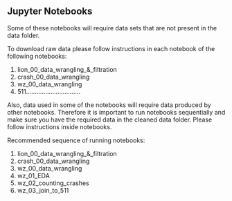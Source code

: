 ## Jupyter Notebooks

Some of these notebooks will require data sets that are not present in the data folder. 

To download raw data please follow instructions in each notebook of the following notebooks:
1. lion_00_data_wrangling_&_filtration
2. crash_00_data_wrangling
3. wz_00_data_wrangling
4. 511...............................

Also, data used in some of the notebooks will require data produced by other notebooks. Therefore it is important to run notebooks sequentially and make sure you have the required data in the cleaned data folder. Please follow instructions inside notebooks.

Recommended sequence of running notebooks:
1. lion_00_data_wrangling_&_filtration
2. crash_00_data_wrangling
3. wz_00_data_wrangling
4. wz_01_EDA
5. wz_02_counting_crashes
6. wz_03_join_to_511
